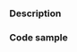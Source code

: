 <!--

Thank you for contributing to the Firebase community! Please fill out the pull request form below
and make note of the following:

Run the linter and test suite
==============================
Make sure your changes pass our linter and the tests all pass on your local machine. We've hooked
up this repo with continuous integration to double check those things for you.

Add tests (if applicable)
==============================
Most non-trivial changes should include some extra test coverage. If you aren't sure how to add
tests, feel free to submit regardless and ask us for some advice.

Sign our CLA
==============================
Please sign our Contributor License Agreement (https://cla.developers.google.com/about/google-individual)
before sending PRs. We cannot accept code without this.

-->


### Description

<!-- Are you fixing a bug? Updating our documentation? Implementing a new feature? Make sure we
have the context around your change. Link to other relevant issues or pull requests. -->

### Code sample

<!-- Proposing an API change? Provide code samples showing how the API will be used. -->
